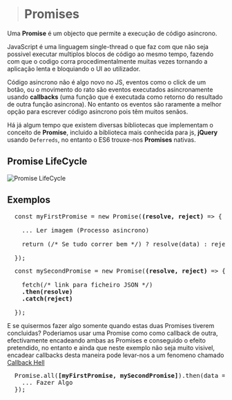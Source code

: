 > # Promises

 Uma **Promise** é um objecto que permite a execução de código asincrono.
 
 JavaScript é uma linguagem single-thread o que faz com que não seja possivel executar multiplos blocos de código ao mesmo tempo, fazendo com que o codigo corra procedimentalmente muitas vezes tornando a aplicação lenta e bloquiando o UI ao utilizador.
 
 Código asincrono não é algo novo no JS, eventos como o click de um botão, ou o movimento do rato são eventos executados asincronamente usando **callbacks** (uma função que é executada como retorno do resultado de outra função asincrona). No entanto os eventos são raramente a melhor opção para escrever código asincrono pois têm muitos senãos.
 
 Há já algum tempo que existem diversas bibliotecas que implementam o conceito de **Promise**, incluido a biblioteca mais conhecida para js, **jQuery** usando `Deferreds`, no entanto o ES6 trouxe-nos **Promises** nativas.
 

## Promise LifeCycle
 
 ![Promise LifeCycle](https://cdn.rawgit.com/Vectaio/a76330b025baf9bcdf07cb46e5a9ef9e/raw/26c4213a93dee1c39611dcd0ec12625811b20a26/js-promise.svg)
 
 ## Exemplos
 
<pre>
  const myFirstPromise = new Promise(<b>(resolve, reject)</b> => {
   
    ... Ler imagem (Processo asincrono)
    
    return (/* Se tudo correr bem */) ? resolve(data) : reject(err);
   
  });
</pre>

<pre>
  const mySecondPromise = new Promise(<b>(resolve, reject)</b> => {
   
    fetch(/* link para ficheiro JSON */)
    <b>.then(resolve)
    .catch(reject)</b>
    
  });
</pre>

E se quisermos fazer algo somente quando estas duas Promises tiverem concluidas? Poderiamos usar uma Promise como como callback de outra, efectivamente encadeando ambas as Promises e conseguido o efeito pretendido, no entanto e ainda que neste exemplo não seja muito visivel, encadear callbacks desta maneira pode levar-nos a um fenomeno chamado [Callback Hell](http://callbackhell.com/)

<pre>
  Promise.all(<b>[myFirstPromise, mySecondPromise]</b>).then(data => { 
    ... Fazer Algo
  });
</pre>
